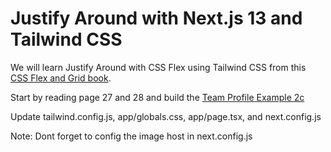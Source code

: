# Justify Around with Next.js 13 and Tailwind CSS

We will learn Justify Around with CSS Flex using Tailwind CSS from this [CSS Flex and Grid book](https://shrutibalasa.gumroad.com/l/css-flex-and-grid).

Start by reading page 27 and 28 and build the [Team Profile Example 2c](https://play.tailwindcss.com/60OYmgW2br?size=1100x500)

Update tailwind.config.js, app/globals.css, app/page.tsx, and next.config.js

Note: Dont forget to config the image host in next.config.js 
